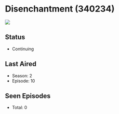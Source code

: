 # Disenchantment (340234)

<img src="https://dg31sz3gwrwan.cloudfront.net/poster/340234/1284679-0-optimized.jpg" />

## Status
* Continuing
## Last Aired
* Season: 2
* Episode: 10
## Seen Episodes
* Total: 0
